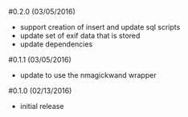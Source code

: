 #0.2.0 (03/05/2016)
- support creation of insert and update sql scripts
- update set of exif data that is stored
- update dependencies

#0.1.1 (03/05/2016)
- update to use the nmagickwand wrapper

#0.1.0 (02/13/2016)
- initial release
